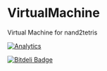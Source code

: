 # VirtualMachine
Virtual Machine for nand2tetris

[![Analytics](https://ga-beacon.appspot.com/UA-4376077-7/VirtualMachine/?pixel)](https://github.com/igrigorik/ga-beacon)

[![Bitdeli Badge](https://d2weczhvl823v0.cloudfront.net/iistrate/virtualmachine/trend.png)](https://bitdeli.com/free "Bitdeli Badge")
